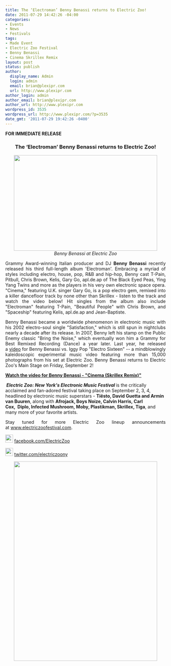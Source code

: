 ```yaml
---
title: The ‘Electroman’ Benny Benassi returns to Electric Zoo!
date: 2011-07-29 14:42:26 -04:00
categories:
- Events
- News
- Festivals
tags:
- Made Event
- Electric Zoo Festival
- Benny Benassi
- Cinema Skrillex Remix
layout: post
status: publish
author:
  display_name: Admin
  login: admin
  email: brian@plexipr.com
  url: http://www.plexipr.com
author_login: admin
author_email: brian@plexipr.com
author_url: http://www.plexipr.com
wordpress_id: 3535
wordpress_url: http://www.plexipr.com/?p=3535
date_gmt: '2011-07-29 19:42:26 -0400'
---
```


<p><strong>FOR IMMEDIATE RELEASE</strong></p>
<div>
<h3 style="text-align: center;"><strong>The ‘Electroman’ Benny Benassi returns to Electric Zoo!</strong></h3>
</div>
<div>
<div>
<div>
<div>
<div>
<div style="text-align: center;"><a href="http://www.plexipr.com/wp-content/uploads/2011/08/plexipr_BennyBenassi_450W.jpg"><img class="aligncenter size-full wp-image-3537" title="plexipr_BennyBenassi_450W" src="http://www.plexipr.com/wp-content/uploads/2011/08/plexipr_BennyBenassi_450W.jpg" alt="" width="450" height="300" /></a></div>
<div style="text-align: center;"><em>Benny Benassi at Electric Zoo</em></div>
</div>
<p style="text-align: justify;">Grammy Award-winning Italian producer and DJ <strong>Benny Benassi</strong> recently released his third full-length album 'Electroman'. Embracing a myriad of styles including electro, house, pop, R&amp;B and hip-hop, Benny cast T-Pain, Pitbull, Chris Brown, Kelis, Gary Go, apl.de.ap of The Black Eyed Peas, Ying Yang Twins and more as the players in his very own electronic space opera. "Cinema," featuring U.K. singer Gary Go, is a pop electro gem, remixed into a killer dancefloor track by none other than Skrillex - listen to the track and watch the video below! Hit singles from the album also include "Electroman" featuring T-Pain, "Beautiful People" with Chris Brown, and "Spaceship" featuring Kelis, apl.de.ap and Jean-Baptiste.</p>
<p style="text-align: justify;">Benny Benassi became a worldwide phenomenon in electronic music with his 2002 electro-soul single "Satisfaction," which is still spun in nightclubs nearly a decade after its release. In 2007, Benny left his stamp on the Public Enemy classic "Bring the Noise," which eventually won him a Grammy for Best Remixed Recording (Dance) a year later. Last year, he released a <a href="http://t.ymlp199.com/uumeqavausubapaeqqaraqmse/click.php" target="_blank">video</a> for Benny Benassi vs. Iggy Pop "Electro Sixteen" -- a mindblowingly kaleidoscopic experimental music video featuring more than 15,000 photographs from his set at Electric Zoo. Benny Benassi returns to Electric Zoo's Main Stage on Friday, September 2!<strong><br />
</strong></p>
<p style="text-align: justify;"><a href="http://www.mtv.com/videos/benny-benassi/672022/cinema-skrillex-remix.jhtml#id=1518071"><strong>Watch the video for Benny Benassi - "Cinema (Skrillex Remix)"</strong></a></p>
<p><strong> <em>Electric Zoo: New York's Electronic Music Festival</em> </strong>is the critically acclaimed and fan-adored festival taking place on September 2, 3, 4, headlined by electronic music superstars - <strong>Tiësto, David Guetta and Armin van Buuren</strong>, along with <strong>Afrojack, Boys Noize, Calvin Harris, Carl Cox,  Diplo, Infected Mushroom, Moby, Plastikman, Skrillex, Tiga</strong>, and many more of your favorite artists.</p>
</div>
<p style="text-align: justify;">Stay tuned for more Electric Zoo lineup announcements at <a href="http://t.ymlp199.com/uumeyagausubaiaeqqacaqmse/click.php" target="_blank">www.electriczoofestival.com</a>.</p>
</div>
<p style="text-align: justify;"><img src="http://img2.ymlp199.com/plexipr_facebook.gif" alt="" width="24" height="25" border="0" /> <a href="http://t.ymlp199.com/uummsazausubacaeqqalaqmse/click.php" target="_blank">facebook.com/ElectricZoo</a></p>
<p style="text-align: justify;"><img src="http://img2.ymlp199.com/plexipr_twitter.gif" alt="" width="24" height="25" border="0" /> <a href="http://t.ymlp199.com/uummuapausubazaeqqaxaqmse/click.php" target="_blank">twitter.com/electriczoony</a></p>
<div style="text-align: center;"><a href="http://www.plexipr.com/wp-content/uploads/2011/08/plexipr_ez2011prf_450W.jpg"><img class="aligncenter size-full wp-image-3538" title="plexipr_ez2011prf_450W" src="http://www.plexipr.com/wp-content/uploads/2011/08/plexipr_ez2011prf_450W.jpg" alt="" width="450" height="626" /></a></div>
</div>
</div>
